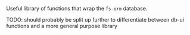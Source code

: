 Useful library of functions that wrap the `fs-orm` database.

TODO: should probably be split up further to differentiate between db-ui functions and a more general purpose library
